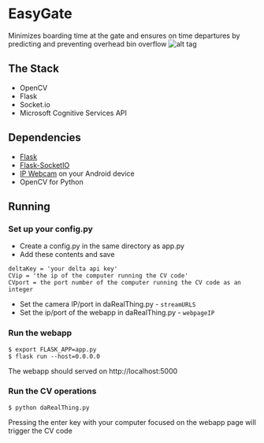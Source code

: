 # EasyGate
Minimizes boarding time at the gate and ensures on time departures by predicting and preventing overhead bin overflow
![alt tag](http://i.imgur.com/ieNjdcM.png)

## The Stack
- OpenCV
- Flask
- Socket.io
- Microsoft Cognitive Services API

## Dependencies
- [Flask](http://flask.pocoo.org/)
- [Flask-SocketIO](https://flask-socketio.readthedocs.io)
- [IP Webcam](https://play.google.com/store/apps/details?id=com.pas.webcam&hl=en) on your Android device
- OpenCV for Python

## Running
### Set up your config.py
- Create a config.py in the same directory as app.py
- Add these contents and save
```
deltaKey = 'your delta api key'
CVip = 'the ip of the computer running the CV code'
CVport = the port number of the computer running the CV code as an integer
```
- Set the camera IP/port in daRealThing.py - `streamURLS`
- Set the ip/port of the webapp in daRealThing.py - `webpageIP`

### Run the webapp
```
$ export FLASK_APP=app.py
$ flask run --host=0.0.0.0
```
The webapp should served on http://localhost:5000

### Run the CV operations
```
$ python daRealThing.py
```

Pressing the enter key with your computer focused on the webapp page will trigger the CV code 
